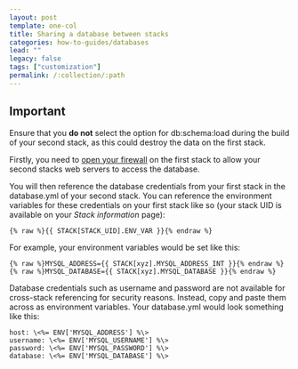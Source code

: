 ```yaml
---
layout: post
template: one-col
title: Sharing a database between stacks
categories: how-to-guides/databases
lead: ""
legacy: false
tags: ["customization"]
permalink: /:collection/:path
---
```


## Important

Ensure that you **do not** select the option for db:schema:load during the build of your second stack, as this could destroy the data on the first stack.


Firstly, you need to [open your firewall](/{{page.collection}}/tutorials/service-network-configuration.html) on the first stack to allow your second stacks web servers to access the database.

You will then reference the database credentials from your first stack in the database.yml of your second stack. You can reference the environment variables for these credentials on your first stack like so (your stack UID is available on your _Stack information_ page):

```
{% raw %}{{ STACK[STACK_UID].ENV_VAR }}{% endraw %}
```

For example, your environment variables would be set like this:

```
{% raw %}MYSQL_ADDRESS={{ STACK[xyz].MYSQL_ADDRESS_INT }}{% endraw %}
{% raw %}MYSQL_DATABASE={{ STACK[xyz].MYSQL_DATABASE }}{% endraw %}
```

Database credentials such as username and password are not available for cross-stack referencing for security reasons. Instead, copy and paste them across as environment variables. Your database.yml would look something like this:

```
host: \<%= ENV['MYSQL_ADDRESS'] %\>
username: \<%= ENV['MYSQL_USERNAME'] %\>
password: \<%= ENV['MYSQL_PASSWORD'] %\>
database: \<%= ENV['MYSQL_DATABASE'] %\>
```

